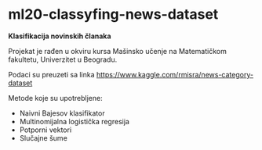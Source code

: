 # ml20-classyfing-news-dataset

<b>Klasifikacija novinskih članaka</b>

Projekat je rađen u okviru kursa Mašinsko učenje na Matematičkom fakultetu, Univerzitet u Beogradu.

Podaci su preuzeti sa linka https://www.kaggle.com/rmisra/news-category-dataset

Metode koje su upotrebljene:
<ul>
  <li>Naivni Bajesov klasifikator
  <li>Multinomijalna logistička regresija
  <li>Potporni vektori
  <li>Slučajne šume
</ul>
